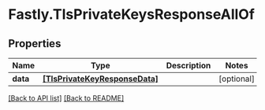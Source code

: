 # Fastly.TlsPrivateKeysResponseAllOf

## Properties

Name | Type | Description | Notes
------------ | ------------- | ------------- | -------------
**data** | [**[TlsPrivateKeyResponseData]**](TlsPrivateKeyResponseData.md) |  | [optional] 



[[Back to API list]](../../README.md#endpoints) [[Back to README]](../../README.md)
